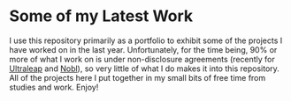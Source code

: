 # Some of my Latest Work

I use this repository primarily as a portfolio to exhibit some of the projects I have worked on in the last year. Unfortunately, for the time being, 90% or more of what I work on is under non-disclosure agreements (recently for [Ultraleap](ultraleap.com) and [Nobl](wearenobl.com)), so very little of what I do makes it into this repository. All of the projects here I put together in my small bits of free time from studies and work. Enjoy!
